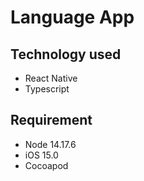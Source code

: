 # Language App

## Technology used

- React Native
- Typescript

## Requirement

- Node 14.17.6
- iOS 15.0
- Cocoapod
